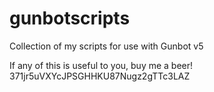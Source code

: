# gunbotscripts
Collection of my scripts for use with Gunbot v5

If any of this is useful to you, buy me a beer!
371jr5uVXYcJPSGHHKU87Nugz2gTTc3LAZ
